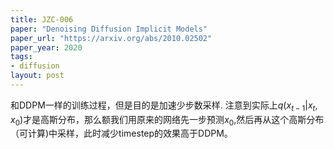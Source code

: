 ```yaml
---
title: JZC-006
paper: "Denoising Diffusion Implicit Models"
paper_url: "https://arxiv.org/abs/2010.02502"
paper_year: 2020
tags: 
- diffusion
layout: post
---
```

和DDPM一样的训练过程，但是目的是加速少步数采样. 注意到实际上$q(x_{t-1}|x_t,x_0)$才是高斯分布，那么额我们用原来的网络先一步预测$x_0$,然后再从这个高斯分布（可计算)中采样，此时减少timestep的效果高于DDPM。
